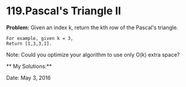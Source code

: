 # 119.Pascal's Triangle II

**Problem:**
Given an index k, return the kth row of the Pascal's triangle.

    For example, given k = 3,
    Return [1,3,3,1].

Note:
Could you optimize your algorithm to use only O(k) extra space?

** My Solutions:**

Date: May 3, 2016
